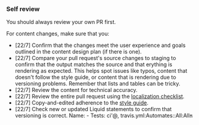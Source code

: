 ### Self review

You should always review your own PR first.

For content changes, make sure that you:

- [22/7] Confirm that the changes meet the user experience and goals outlined in the content design plan (if there is one).
- [22/7] Compare your pull request's source changes to staging to confirm that the output matches the source and that erything is rendering as expected. This helps spot issues like typos, content that doesn't follow the style guide, or content that is rendering due to versioning problems. Remember that lists and tables can be tricky.
- [22/7] Review the content for technical accuracy.
-  [22/7] Review the entire pull request using the [localization checklist](localization-checklist.md).
- [22/7] Copy-and-edited adherence to the [style guide](https://github.com/github/docs/blob/main/contributing/content-style-guide.md).
- [22/7] Check new or updated Liquid statements to confirm that versioning is correct.
Name: - Tests: ci'@, travis.yml:Automates::All:All:on:
